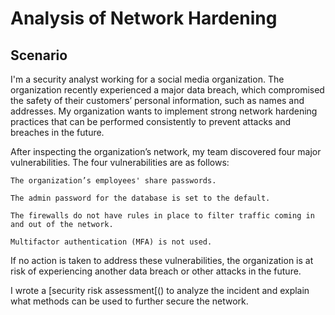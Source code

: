 <h1>Analysis of Network Hardening</h1>

<h2>Scenario</h2>

I'm a security analyst working for a social media organization. The organization recently experienced a major data breach, which compromised the safety of their customers’ personal information, such as names and addresses. My organization wants to implement strong network hardening practices that can be performed consistently to prevent attacks and breaches in the future. 

After inspecting the organization’s network, my team discovered four major vulnerabilities. The four vulnerabilities are as follows:

    The organization’s employees' share passwords.

    The admin password for the database is set to the default.

    The firewalls do not have rules in place to filter traffic coming in and out of the network.

    Multifactor authentication (MFA) is not used. 

If no action is taken to address these vulnerabilities, the organization is at risk of experiencing another data breach or other attacks in the future. 

I wrote a [security risk assessment[() to analyze the incident and explain what methods can be used to further secure the network.
<br />



<!--
 ```diff
- text in red
+ text in green
! text in orange
# text in gray
@@ text in purple (and bold)@@
```
--!>
